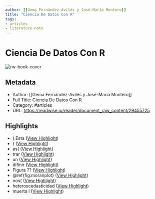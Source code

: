 ```yaml
---
author: [[Gema Fernández-Avilés y José-María Montero]]
title: "Ciencia De Datos Con R"
tags: 
- articles
- literature-note
---
```

# Ciencia De Datos Con R

![rw-book-cover](https://readwise-assets.s3.amazonaws.com/static/images/article4.6bc1851654a0.png)

## Metadata
- Author: [[Gema Fernández-Avilés y José-María Montero]]
- Full Title: Ciencia De Datos Con R
- Category: #articles
- URL: https://readwise.io/reader/document_raw_content/29455725

## Highlights
- ).Esta ([View Highlight](https://read.readwise.io/read/01gqn3fqj29d7ke2qkhc6k31z6))
- ) ([View Highlight](https://read.readwise.io/read/01gqn3g1pf4k36dsyneqe11pba))
- as( ([View Highlight](https://read.readwise.io/read/01gqn3g9f4myfyzf18df84k7xj))
- trar ([View Highlight](https://read.readwise.io/read/01gqn3gqhcmq3fnsb2e69vdjn8))
- un ([View Highlight](https://read.readwise.io/read/01gqn3gyjd9hjzqfp3gtb6j4fw))
- difinir ([View Highlight](https://read.readwise.io/read/01gqn3k3mgzrnrwte0re524krq))
- Figura ?? ([View Highlight](https://read.readwise.io/read/01gqn43zpz7ndxd87wmbpwydex))
- @ref{fig:moranplot} ([View Highlight](https://read.readwise.io/read/01gqn41ytdq95y531r6f20hrwp))
- nos( ([View Highlight](https://read.readwise.io/read/01gqn45nxq3vm7tvd8wkw0dgk3))
- heteroscedasticidad ([View Highlight](https://read.readwise.io/read/01gqn49sqzrp3masj0vyt7f5d7))
- muerta l ([View Highlight](https://read.readwise.io/read/01gqn4bf9n3f7tnwzzdngvvbnz))
